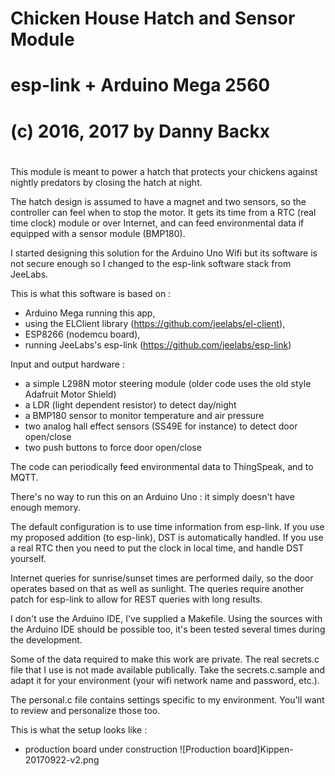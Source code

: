 #
# Chicken House Hatch and Sensor Module
#
# esp-link + Arduino Mega 2560
#
# (c) 2016, 2017 by Danny Backx
#

This module is meant to power a hatch that protects your chickens against nightly predators
by closing the hatch at night.

The hatch design is assumed to have a magnet and two sensors, so the controller can feel
when to stop the motor. It gets its time from a RTC (real time clock) module or over Internet,
and can feed environmental data if equipped with a sensor module (BMP180).

I started designing this solution for the Arduino Uno Wifi but its software is not secure enough so I changed to the esp-link software stack from JeeLabs.

This is what this software is based on :
- Arduino Mega running this app,
- using the ELClient library (https://github.com/jeelabs/el-client),
- ESP8266 (nodemcu board),
- running JeeLabs's esp-link (https://github.com/jeelabs/esp-link)

Input and output hardware :
- a simple L298N motor steering module (older code uses the old style Adafruit Motor Shield)
- a LDR (light dependent resistor) to detect day/night
- a BMP180 sensor to monitor temperature and air pressure
- two analog hall effect sensors (SS49E for instance) to detect door open/close
- two push buttons to force door open/close

The code can periodically feed environmental data to ThingSpeak, and to MQTT.

There's no way to run this on an Arduino Uno : it simply doesn't have enough memory.

The default configuration is to use time information from esp-link. If you use my
proposed addition (to esp-link), DST is automatically handled. If you use a real RTC
then you need to put the clock in local time, and handle DST yourself.

Internet queries for sunrise/sunset times are performed daily, so the door operates based on
that as well as sunlight. The queries require another patch for esp-link to allow for REST
queries with long results.

I don't use the Arduino IDE, I've supplied a Makefile. Using the sources
with the Arduino IDE should be possible too, it's been tested several times during
the development.

Some of the data required to make this work are private. The real secrets.c file that
I use is not made available publically. Take the secrets.c.sample and adapt it for your
environment (your wifi network name and password, etc.).

The personal.c file contains settings specific to my environment. You'll want to review
and personalize those too.

This is what the setup looks like :
- production board under construction
  ![Production board]Kippen-20170922-v2.png
